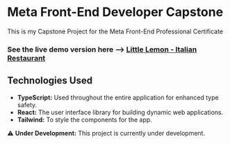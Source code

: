 # Meta Front-End Developer Capstone

This is my Capstone Project for the Meta Front-End Professional Certificate

<h3 align="left">
  See the live demo version here --> <a href="https://meta-frontend-developer-capstone-ochre.vercel.app/" target="_blank">Little Lemon - Italian Restaurant</a>
</h3>

## Technologies Used

- **TypeScript:** Used throughout the entire application for enhanced type safety.
- **React:** The user interface library for building dynamic web applications.
- **Tailwind:** To style the components for the app.

⚠️ **Under Development:** This project is currently under development.
